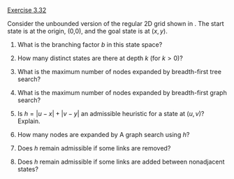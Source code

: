 [Exercise 3.32](ex_32/)

Consider the unbounded version of the regular 2D grid shown in . The
start state is at the origin, (0,0), and the goal state is at $(x,y)$.

1.  What is the branching factor $b$ in this state space?

2.  How many distinct states are there at depth $k$ (for $k>0$)?

3.  What is the maximum number of nodes expanded by breadth-first tree
    search?

4.  What is the maximum number of nodes expanded by breadth-first graph
    search?

5.  Is $h = |u-x| + |v-y|$ an admissible heuristic for a state at
    $(u,v)$? Explain.

6.  How many nodes are expanded by A graph search using $h$?

7.  Does $h$ remain admissible if some links are removed?

8.  Does $h$ remain admissible if some links are added between
    nonadjacent states?
